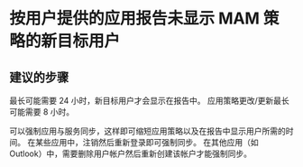 <properties 
    pageTitle="App reporting by user does not show new targeted users for the MAM policy"
    description="按用户提供的应用报告未显示 MAM 策略的新目标用户"
    service="microsoft.intune"
    resource="intune"
    authors="JordanWallach"
    displayOrder="4"
    selfHelpType="resource"
    supportTopicIds=""
    resourceTags="mam, mampolicy"
    productPesIds=""
    cloudEnvironments="public"
 />


# 按用户提供的应用报告未显示 MAM 策略的新目标用户

## **建议的步骤**
最长可能需要 24 小时，新目标用户才会显示在报告中。 应用策略更改/更新最长可能需要 8 小时。<br>

可以强制应用与服务同步，这样即可缩短应用策略以及在报告中显示用户所需的时间。 在某些应用中，注销然后重新登录即可强制同步。 在其他应用（如 Outlook）中，需要删除用户帐户然后重新创建该帐户才能强制同步。


<!--HONumber=Sep16_HO1-->


